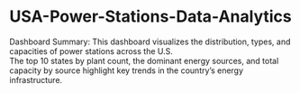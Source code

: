 # USA-Power-Stations-Data-Analytics
Dashboard Summary:
This dashboard visualizes the distribution, types, and capacities of power stations across the U.S.  
The top 10 states by plant count, the dominant energy sources, and total capacity by source highlight key trends in the country’s energy infrastructure.
